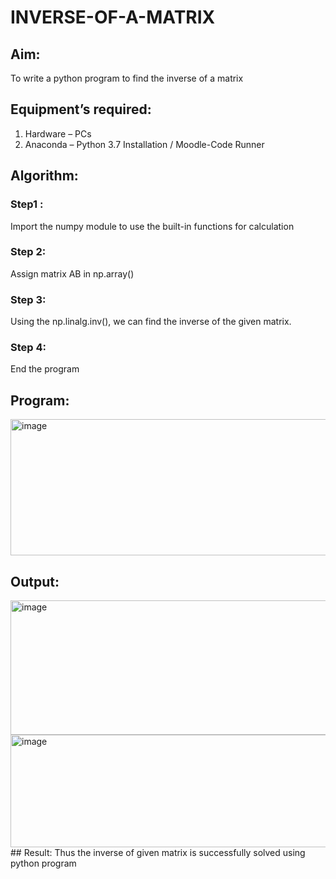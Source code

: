 # INVERSE-OF-A-MATRIX
## Aim:
To write a python program to find the inverse of a matrix
## Equipment’s required:
1. 	Hardware – PCs
2. 	Anaconda – Python 3.7 Installation / Moodle-Code Runner
## Algorithm:
### Step1 :
Import the numpy module to use the built-in functions for calculation 
### Step 2: 
Assign matrix AB in np.array()
### Step 3: 
 Using the np.linalg.inv(), we can find the inverse of the given matrix.
### Step 4:  
End the program
## Program:
<img width="627" height="218" alt="image" src="https://github.com/user-attachments/assets/eb0775cd-db68-4d50-9fa6-aaee7cc3b76b" />

## Output:
<img width="575" height="215" alt="image" src="https://github.com/user-attachments/assets/8ac801c9-fd0f-43af-9b6a-822cc3990db4" />
<img width="569" height="180" alt="image" src="https://github.com/user-attachments/assets/28dda03c-13bd-4623-89e1-16ca18ab6d87" />
## Result:
Thus the inverse of given matrix is successfully solved using python program


